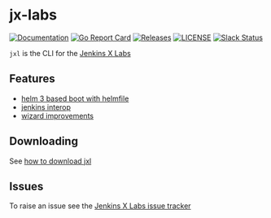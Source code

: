 # jx-labs

[![Documentation](https://godoc.org/github.com/jenkins-x-labs/jxl?status.svg)](https://pkg.go.dev/mod/github.com/jenkins-x-labs/jxl)
[![Go Report Card](https://goreportcard.com/badge/github.com/jenkins-x-labs/jxl)](https://goreportcard.com/report/github.com/jenkins-x-labs/jxl)
[![Releases](https://img.shields.io/github/release-pre/jenkins-x-labs/jxl.svg)](https://github.com/jenkins-x-labs/jxl/releases)
[![LICENSE](https://img.shields.io/github/license/jenkins-x-labs/jxl.svg)](https://github.com/jenkins-x-labs/jxl/blob/master/LICENSE)
[![Slack Status](https://img.shields.io/badge/slack-join_chat-white.svg?logo=slack&style=social)](https://slack.k8s.io/)

`jxl` is the CLI for the [Jenkins X Labs](https://jenkins-x.io/docs/labs/)


## Features

* [helm 3 based boot with helmfile](https://jenkins-x.io/docs/labs/boot/)
* [jenkins interop](https://jenkins-x.io/docs/labs/jenkins/)
* [wizard improvements](https://jenkins-x.io/docs/labs/wizard/)

## Downloading

See [how to download jxl](https://jenkins-x.io/docs/labs/jxl/)

## Issues

To raise an issue see the [Jenkins X Labs issue tracker](https://github.com/jenkins-x-labs/issues/issues)




